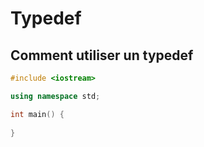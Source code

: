 # Typedef

## Comment utiliser un typedef
```cpp
#include <iostream>

using namespace std;

int main() {
    
}
```